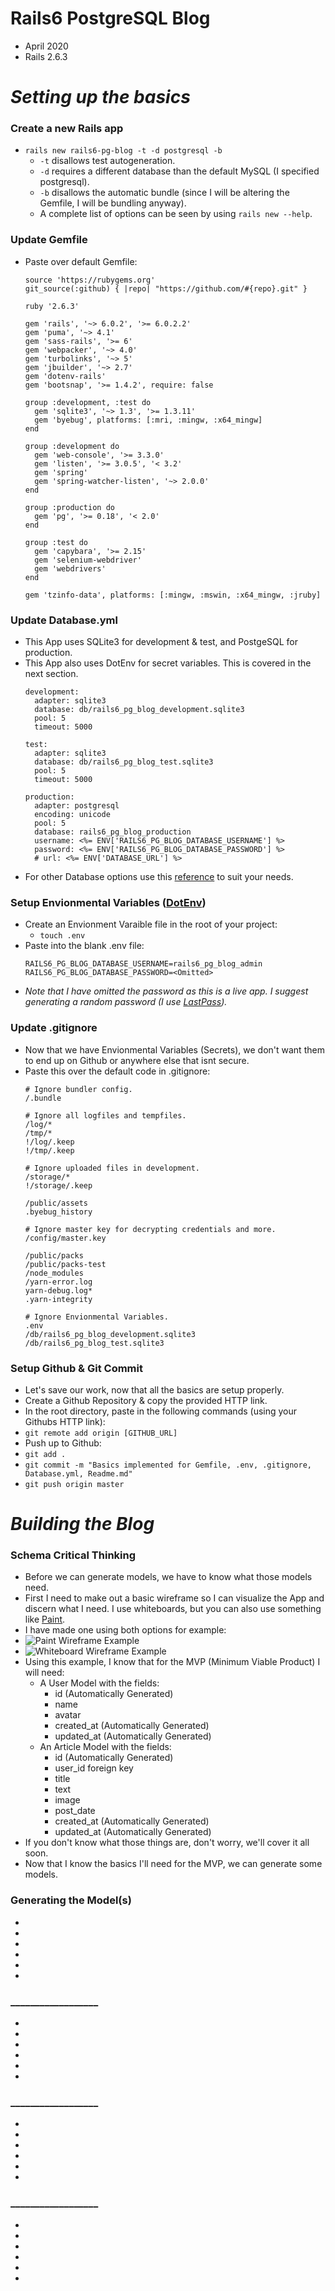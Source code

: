 # Rails6 PostgreSQL Blog
 * April 2020
 * Rails 2.6.3

# _Setting up the basics_

### __Create a new Rails app__
  * `rails new rails6-pg-blog -t -d postgresql -b`
    * `-t` disallows test autogeneration.
    * `-d` requires a different database than the default MySQL (I specified postgresql).
    * `-b` disallows the automatic bundle (since I will be altering the Gemfile, I will be bundling anyway).
    * A complete list of options can be seen by using `rails new --help`.

### __Update Gemfile__
  * Paste over default Gemfile:
    ```
    source 'https://rubygems.org'
    git_source(:github) { |repo| "https://github.com/#{repo}.git" }

    ruby '2.6.3'

    gem 'rails', '~> 6.0.2', '>= 6.0.2.2'
    gem 'puma', '~> 4.1'
    gem 'sass-rails', '>= 6'
    gem 'webpacker', '~> 4.0'
    gem 'turbolinks', '~> 5'
    gem 'jbuilder', '~> 2.7'
    gem 'dotenv-rails'
    gem 'bootsnap', '>= 1.4.2', require: false

    group :development, :test do
      gem 'sqlite3', '~> 1.3', '>= 1.3.11'
      gem 'byebug', platforms: [:mri, :mingw, :x64_mingw]
    end

    group :development do
      gem 'web-console', '>= 3.3.0'
      gem 'listen', '>= 3.0.5', '< 3.2'
      gem 'spring'
      gem 'spring-watcher-listen', '~> 2.0.0'
    end

    group :production do
      gem 'pg', '>= 0.18', '< 2.0'
    end

    group :test do
      gem 'capybara', '>= 2.15'
      gem 'selenium-webdriver'
      gem 'webdrivers'
    end

    gem 'tzinfo-data', platforms: [:mingw, :mswin, :x64_mingw, :jruby]
    ```

### __Update Database.yml__
  * This App uses SQLite3 for development & test, and PostgeSQL for production.
  * This App also uses DotEnv for secret variables. This is covered in the next section.
    ```
    development:
      adapter: sqlite3
      database: db/rails6_pg_blog_development.sqlite3
      pool: 5
      timeout: 5000

    test:
      adapter: sqlite3
      database: db/rails6_pg_blog_test.sqlite3
      pool: 5
      timeout: 5000

    production:
      adapter: postgresql
      encoding: unicode
      pool: 5
      database: rails6_pg_blog_production
      username: <%= ENV['RAILS6_PG_BLOG_DATABASE_USERNAME'] %>
      password: <%= ENV['RAILS6_PG_BLOG_DATABASE_PASSWORD'] %>
      # url: <%= ENV['DATABASE_URL'] %>
    ```
  * For other Database options use this [reference](https://gist.github.com/jwo/4512764) to suit your needs.

### __Setup Envionmental Variables ([DotEnv](https://github.com/mikamai/dotenv))__
  * Create an Envionment Varaible file in the root of your project:
    * `touch .env`
  * Paste into the blank .env file:
    ```
    RAILS6_PG_BLOG_DATABASE_USERNAME=rails6_pg_blog_admin
    RAILS6_PG_BLOG_DATABASE_PASSWORD=<Omitted>
    ```
  * _Note that I have omitted the password as this is a live app. I suggest generating a random password (I use [LastPass](https://www.lastpass.com/))._

### __Update .gitignore__
  * Now that we have Envionmental Variables (Secrets), we don't want them to end up on Github or anywhere else that isnt secure.
  * Paste this over the default code in .gitignore:
    ```
    # Ignore bundler config.
    /.bundle

    # Ignore all logfiles and tempfiles.
    /log/*
    /tmp/*
    !/log/.keep
    !/tmp/.keep

    # Ignore uploaded files in development.
    /storage/*
    !/storage/.keep

    /public/assets
    .byebug_history

    # Ignore master key for decrypting credentials and more.
    /config/master.key

    /public/packs
    /public/packs-test
    /node_modules
    /yarn-error.log
    yarn-debug.log*
    .yarn-integrity

    # Ignore Envionmental Variables.
    .env
    /db/rails6_pg_blog_development.sqlite3
    /db/rails6_pg_blog_test.sqlite3
    ```

### __Setup Github & Git Commit__
  * Let's save our work, now that all the basics are setup properly.
  * Create a Github Repository & copy the provided HTTP link.
  * In the root directory, paste in the following commands (using your Githubs HTTP link):
  * `git remote add origin [GITHUB_URL]`
  * Push up to Github:
  * `git add .`
  * `git commit -m "Basics implemented for Gemfile, .env, .gitignore, Database.yml, Readme.md"`
  * `git push origin master`

# _Building the Blog_

### __Schema Critical Thinking__
  * Before we can generate models, we have to know what those models need.
  * First I need to make out a basic wireframe so I can visualize the App and discern what I need. I use whiteboards, but you can also use something like [Paint](https://jspaint.app/).
  * I have made one using both options for example:
  * ![Paint Wireframe Example](/app/assets/images/readme/paint_example.png?raw=true "Paint Wireframe Example")
  * ![Whiteboard Wireframe Example](/app/assets/images/readme/whiteboard_example.png?raw=true "Whiteboard Wireframe Example")
  * Using this example, I know that for the MVP (Minimum Viable Product) I will need:
    * A User Model with the fields:
      * id (Automatically Generated)
      * name
      * avatar
      * created_at (Automatically Generated)
      * updated_at (Automatically Generated)
    * An Article Model with the fields:
      * id (Automatically Generated)
      * user_id foreign key
      * title
      * text
      * image
      * post_date
      * created_at (Automatically Generated)
      * updated_at (Automatically Generated)
  * If you don't know what those things are, don't worry, we'll cover it all soon.
  * Now that I know the basics I'll need for the MVP, we can generate some models.

### __Generating the Model(s)__
  * 
  * 
  * 
  * 
  * 
  * 

### __________________
  * 
  * 
  * 
  * 
  * 
  * 

### __________________
  * 
  * 
  * 
  * 
  * 
  * 

### __________________
  * 
  * 
  * 
  * 
  * 
  * 